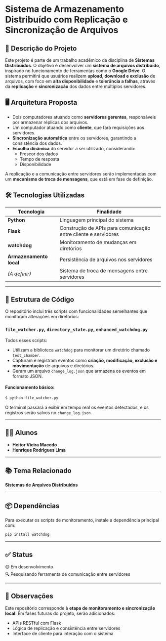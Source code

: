 # Sistema de Armazenamento Distribuído com Replicação e Sincronização de Arquivos

## 📄 Descrição do Projeto

Este projeto é parte de um trabalho acadêmico da disciplina de **Sistemas Distribuídos**. O objetivo é desenvolver um **sistema de arquivos distribuído**, inspirado no funcionamento de ferramentas como o **Google Drive**. O sistema permitirá que usuários realizem **upload, download e exclusão** de arquivos, com foco em **alta disponibilidade** e **tolerância a falhas**, através da **replicação** e **sincronização** dos dados entre múltiplos servidores.

## 🖥️ Arquitetura Proposta

- Dois computadores atuando como **servidores gerentes**, responsáveis por armazenar réplicas dos arquivos.
- Um computador atuando como **cliente**, que fará requisições aos servidores.
- **Sincronização automática** entre os servidores, garantindo a consistência dos dados.
- **Escolha dinâmica** do servidor a ser utilizado, considerando:
  - Frescor dos dados
  - Tempo de resposta
  - Disponibilidade

A replicação e a comunicação entre servidores serão implementadas com um **mecanismo de troca de mensagens**, que está em fase de definição.

## 🛠️ Tecnologias Utilizadas

| Tecnologia | Finalidade |
|------------|------------|
| **Python** | Linguagem principal do sistema |
| **Flask**  | Construção de APIs para comunicação entre cliente e servidores |
| **watchdog** | Monitoramento de mudanças em diretórios |
| **Armazenamento local** | Persistência de arquivos nos servidores |
| *(A definir)* | Sistema de troca de mensagens entre servidores |

---

## 📁 Estrutura de Código

O repositório inclui três scripts com funcionalidades semelhantes que monitoram alterações em diretórios:

### `file_watcher.py`, `directory_state.py`, `enhanced_watchdog.py`

Todos esses scripts:

- Utilizam a biblioteca `watchdog` para monitorar um diretório chamado `test_chamber`.
- Capturam e registram eventos como **criação, modificação, exclusão e movimentação** de arquivos e diretórios.
- Geram um arquivo `change_log.json` que armazena os eventos em formato JSON.

#### Funcionamento básico:

```bash
$ python file_watcher.py
```

O terminal passará a exibir em tempo real os eventos detectados, e os registros serão salvos no `change_log.json`.

---

## 👨‍💻 Alunos

- **Heitor Vieira Macedo**
- **Henrique Rodrigues Lima**

---

## 📚 Tema Relacionado

**Sistemas de Arquivos Distribuídos**

---

## 📦 Dependências

Para executar os scripts de monitoramento, instale a dependência principal com:

```bash
pip install watchdog
```

---

## ✅ Status

🟡 Em desenvolvimento  
🔍 Pesquisando ferramenta de comunicação entre servidores

---

## 📌 Observações

Este repositório corresponde à **etapa de monitoramento e sincronização local**. Em fases futuras do projeto, serão adicionados:

- APIs RESTful com Flask
- Lógica de replicação e consistência entre servidores
- Interface de cliente para interação com o sistema
